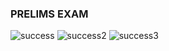 ### PRELIMS EXAM ###

![success](https://user-images.githubusercontent.com/118404653/203785352-43e32453-d2df-4472-aa91-d22f3b7b65c2.JPG)
![success2](https://user-images.githubusercontent.com/118404653/203786971-1fbe59b7-8a04-4189-9423-45947726d4d8.JPG)
![success3](https://user-images.githubusercontent.com/118404653/203786986-4ca869c6-4daa-489f-a330-bbd5c18d09bd.JPG)

